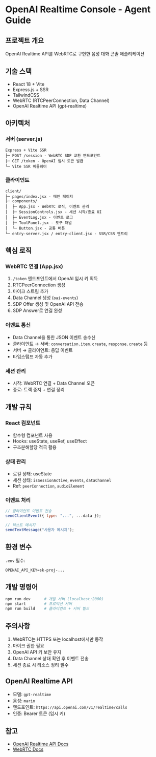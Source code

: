 # OpenAI Realtime Console - Agent Guide

## 프로젝트 개요
OpenAI Realtime API를 WebRTC로 구현한 음성 대화 콘솔 애플리케이션

## 기술 스택
- React 18 + Vite
- Express.js + SSR
- TailwindCSS
- WebRTC (RTCPeerConnection, Data Channel)
- OpenAI Realtime API (gpt-realtime)

## 아키텍처

### 서버 (server.js)
```
Express + Vite SSR
├─ POST /session - WebRTC SDP 교환 엔드포인트
├─ GET /token - OpenAI 임시 토큰 발급
└─ Vite SSR 미들웨어
```

### 클라이언트
```
client/
├─ pages/index.jsx - 메인 페이지
├─ components/
│  ├─ App.jsx - WebRTC 로직, 이벤트 관리
│  ├─ SessionControls.jsx - 세션 시작/종료 UI
│  ├─ EventLog.jsx - 이벤트 로그
│  ├─ ToolPanel.jsx - 도구 패널
│  └─ Button.jsx - 공통 버튼
└─ entry-server.jsx / entry-client.jsx - SSR/CSR 엔트리
```

## 핵심 로직

### WebRTC 연결 (App.jsx)
1. `/token` 엔드포인트에서 OpenAI 임시 키 획득
2. RTCPeerConnection 생성
3. 마이크 스트림 추가
4. Data Channel 생성 (`oai-events`)
5. SDP Offer 생성 및 OpenAI API 전송
6. SDP Answer로 연결 완성

### 이벤트 통신
- Data Channel을 통한 JSON 이벤트 송수신
- 클라이언트 → 서버: `conversation.item.create`, `response.create` 등
- 서버 → 클라이언트: 응답 이벤트
- 타임스탬프 자동 추가

### 세션 관리
- 시작: WebRTC 연결 + Data Channel 오픈
- 종료: 트랙 중지 + 연결 정리

## 개발 규칙

### React 컴포넌트
- 함수형 컴포넌트 사용
- Hooks: useState, useRef, useEffect
- 구조분해할당 적극 활용

### 상태 관리
- 로컬 상태: useState
- 세션 상태: `isSessionActive`, `events`, `dataChannel`
- Ref: `peerConnection`, `audioElement`

### 이벤트 처리
```javascript
// 클라이언트 이벤트 전송
sendClientEvent({ type: "...", ...data });

// 텍스트 메시지
sendTextMessage("사용자 메시지");
```

## 환경 변수
`.env` 필수:
```
OPENAI_API_KEY=sk-proj-...
```

## 개발 명령어
```bash
npm run dev      # 개발 서버 (localhost:2000)
npm start        # 프로덕션 서버
npm run build    # 클라이언트 + 서버 빌드
```

## 주의사항
1. WebRTC는 HTTPS 또는 localhost에서만 동작
2. 마이크 권한 필요
3. OpenAI API 키 보안 유지
4. Data Channel 상태 확인 후 이벤트 전송
5. 세션 종료 시 리소스 정리 필수

## OpenAI Realtime API
- 모델: `gpt-realtime`
- 음성: `marin`
- 엔드포인트: `https://api.openai.com/v1/realtime/calls`
- 인증: Bearer 토큰 (임시 키)

## 참고
- [OpenAI Realtime API Docs](https://platform.openai.com/docs/guides/realtime)
- [WebRTC Docs](https://platform.openai.com/docs/guides/realtime-webrtc)
